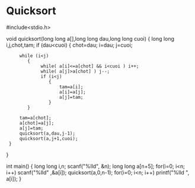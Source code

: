 # Quicksort
#include<stdio.h>

void quicksort(long long a[],long long dau,long long cuoi)
{
   long long i,j,chot,tam;
   if (dau<cuoi)
      {
      	 chot=dau;
         i=dau;
         j=cuoi;

         while (i<j)
	        {
        		 while( a[i]<=a[chot] && i<cuoi ) i++;
        		 while( a[j]>a[chot] ) j--; 
		 		 if (i<j)
		            {
              			tam=a[i];
              			a[i]=a[j];
             			a[j]=tam;
           			} 
       		}
     
      	 tam=a[chot];
         a[chot]=a[j];
         a[j]=tam;
         quicksort(a,dau,j-1);
         quicksort(a,j+1,cuoi);
     }
}

int main()
{
   long long i,n;
   scanf("%lld", &n);
   long long a[n+5];
   for(i=0; i<n; i++)
      scanf("%lld" ,&a[i]);
   quicksort(a,0,n-1);
   for(i=0; i<n; i++)
      printf("%lld ", a[i]);
}

